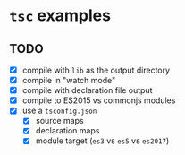 # `tsc` examples

## TODO

- [x] compile with `lib` as the output directory
- [x] compile in "watch mode"
- [x] compile with declaration file output
- [x] compile to ES2015 vs commonjs modules
- [x] use a `tsconfig.json`
  - [x] source maps
  - [x] declaration maps
  - [x] module target (`es3` vs `es5` vs `es2017`)
